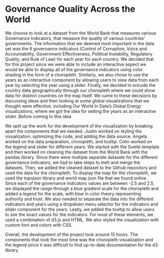 # Governance Quality Across the World

We choose to look at a dataset from the World Bank that measures various Governance Indicators, that measure the quality of various countries’ governments. The information that we deemed most important in the data set was the 6 governance indicators (Control of Corruption, Voice and Accountability, Government Effectiveness, Political Instability, Regulatory Quality, and Rule of Law) for each year for each country. We decided that for this project since we were able to include an interactive aspect we would be able to display all of the governance indicators using color shading in the form of a choropleth. Similarly, we also chose to use the years as an interactive component by allowing users to view data from each year by selecting the year using a slider. Finally, we decided to encode the country data geographically through our choropleth where we could show data for distinct countries on the map itself. We came to these decisions by discussing ideas and then looking at some global visualizations that we thought were effective, including Our World In Data’s Global Energy visualizations, where we got the idea for setting the years as an interactive slider. Before coming to this idea 

We split up the work for the development of the visualization by breaking apart the components that we needed. Justin worked on styling the visualization, optimizing the code, and adding the data source. Angela worked on the data preparation, choropleth, and tooltip. Colin worked on the legend and slider for different years. We started with the Svelte template and then worked on cleaning the dataset from the World Bank with the pandas library. Since there were multiple separate datasets for the different governance indicators, we had to take steps to melt and merge the datasets. Then, we added the cleaned dataset to the Github repository and used the data for the choropleth. To display the map for the choropleth, we used the topojson library and world map json file that we found online. Since each of the governance indicators values are between -2.5 and 2.5, we displayed the range through a blue gradient scale for the choropleth and added a legend for the scale, with blue in color theory representing authority and trust. We also needed to separate the data into the different indicators and years using a dropdown menu selector for the indicators and slider component for the years. Lastly, we added the tooltip to allow users to see the exact values for the indicators. For most of these elements, we used a combination of d3.js and HTML. We also styled the visualization with custom font and colors with CSS. 

Overall, the development of the project took around 15 hours. The components that took the most time was the choropleth visualization and the legend since it was difficult to find up-to-date documentation for the d3 library. 